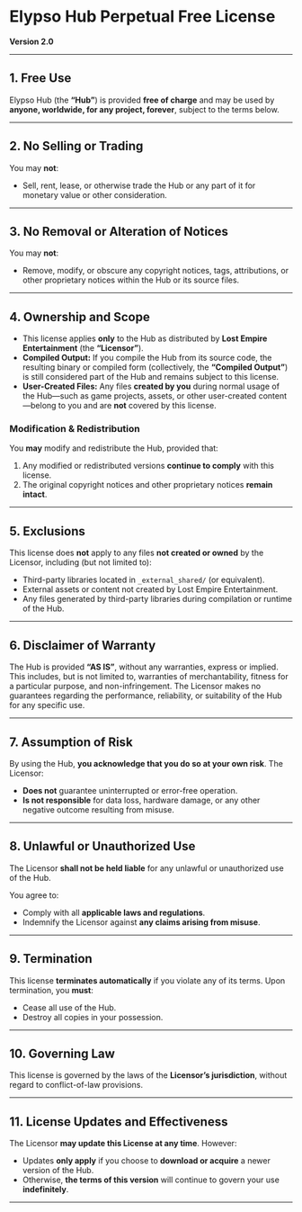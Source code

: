 # Elypso Hub Perpetual Free License  
**Version 2.0**

---

## 1. Free Use  
Elypso Hub (the **“Hub”**) is provided **free of charge** and may be used by **anyone, worldwide, for any project, forever**, subject to the terms below.

---

## 2. No Selling or Trading  
You may **not**:  
- Sell, rent, lease, or otherwise trade the Hub or any part of it for monetary value or other consideration.

---

## 3. No Removal or Alteration of Notices  
You may **not**:  
- Remove, modify, or obscure any copyright notices, tags, attributions, or other proprietary notices within the Hub or its source files.

---

## 4. Ownership and Scope

- This license applies **only** to the Hub as distributed by **Lost Empire Entertainment** (the **“Licensor”**).  
- **Compiled Output:** If you compile the Hub from its source code, the resulting binary or compiled form (collectively, the **“Compiled Output”**) is still considered part of the Hub and remains subject to this license.  
- **User-Created Files:** Any files **created by you** during normal usage of the Hub—such as game projects, assets, or other user-created content—belong to you and are **not** covered by this license.

### Modification & Redistribution  
You **may** modify and redistribute the Hub, provided that:  
1. Any modified or redistributed versions **continue to comply** with this license.  
2. The original copyright notices and other proprietary notices **remain intact**.

---

## 5. Exclusions  
This license does **not** apply to any files **not created or owned** by the Licensor, including (but not limited to):  
- Third-party libraries located in `_external_shared/` (or equivalent).  
- External assets or content not created by Lost Empire Entertainment.  
- Any files generated by third-party libraries during compilation or runtime of the Hub.

---

## 6. Disclaimer of Warranty  
The Hub is provided **“AS IS”**, without any warranties, express or implied. This includes, but is not limited to, warranties of merchantability, fitness for a particular purpose, and non-infringement. The Licensor makes no guarantees regarding the performance, reliability, or suitability of the Hub for any specific use.

---

## 7. Assumption of Risk  
By using the Hub, **you acknowledge that you do so at your own risk**. The Licensor:  
- **Does not** guarantee uninterrupted or error-free operation.  
- **Is not responsible** for data loss, hardware damage, or any other negative outcome resulting from misuse.

---

## 8. Unlawful or Unauthorized Use  
The Licensor **shall not be held liable** for any unlawful or unauthorized use of the Hub.

You agree to:  
- Comply with all **applicable laws and regulations**.  
- Indemnify the Licensor against **any claims arising from misuse**.

---

## 9. Termination  
This license **terminates automatically** if you violate any of its terms. Upon termination, you **must**:  
- Cease all use of the Hub.  
- Destroy all copies in your possession.

---

## 10. Governing Law  
This license is governed by the laws of the **Licensor’s jurisdiction**, without regard to conflict-of-law provisions.

---

## 11. License Updates and Effectiveness  
The Licensor **may update this License at any time**. However:  
- Updates **only apply** if you choose to **download or acquire** a newer version of the Hub.  
- Otherwise, **the terms of this version** will continue to govern your use **indefinitely**.

---
